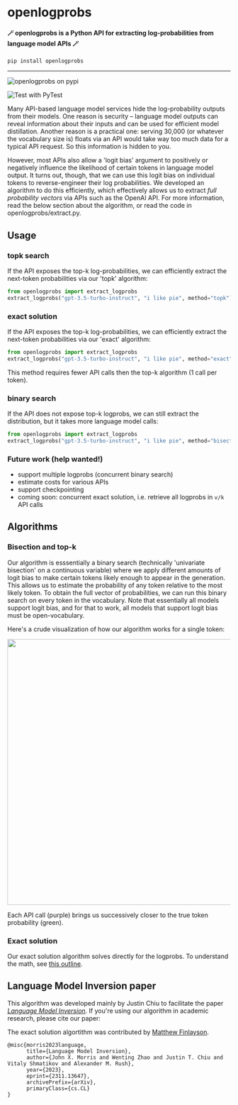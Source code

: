 # openlogprobs

#### 🪄 openlogprobs is a Python API for extracting log-probabilities from language model APIs 🪄 </p>


```bash
pip install openlogprobs
```

<hr>

![openlogprobs on pypi](https://badge.fury.io/py/openlogprobs.svg)

![Test with PyTest](https://github.com/justinchiu/openlogprobs/workflows/Test%20with%20PyTest/badge.svg)

Many API-based language model services hide the log-probability outputs from their models. One reason is security – language model outputs can reveal information about their inputs and can be used for efficient model distillation. Another reason is a practical one: serving 30,000 (or whatever the vocabulary size is) floats via an API would take way too much data for a typical API request. So this information is hidden to you.

However, most APIs also allow a 'logit bias' argument to positively or negatively influence the likelihood of certain tokens in language model output. It turns out, though, that we can use this logit bias on individual tokens to reverse-engineer their log probabilities. We developed an algorithm to do this efficiently, which effectively allows us to extract *full probability vectors* via APIs such as the OpenAI API. For more information, read the below section about the algorithm, or read the code in openlogprobs/extract.py.


## Usage

### topk search

If the API exposes the top-k log-probabilities, we can efficiently extract the next-token probabilities via our 'topk' algorithm:

```python
from openlogprobs import extract_logprobs
extract_logprobs("gpt-3.5-turbo-instruct", "i like pie", method="topk")
```

### exact solution

If the API exposes the top-k log-probabilities, we can efficiently extract the next-token probabilities via our 'exact' algorithm:

```python
from openlogprobs import extract_logprobs
extract_logprobs("gpt-3.5-turbo-instruct", "i like pie", method="exact")
```

This method requires fewer API calls then the top-k algorithm (1 call per token).

### binary search

If the API does not expose top-k logprobs, we can still extract the distribution, but it takes more language model calls:

```python
from openlogprobs import extract_logprobs
extract_logprobs("gpt-3.5-turbo-instruct", "i like pie", method="bisection")
```

### Future work (help wanted!)

- support multiple logprobs (concurrent binary search)
- estimate costs for various APIs
- support checkpointing
- coming soon: concurrent exact solution, i.e. retrieve all logprobs in `v/k` API calls

## Algorithms

### Bisection and top-k 

Our algorithm is esssentially a binary search (technically 'univariate bisection' on a continuous variable) where we apply different amounts of logit bias to make certain tokens likely enough to appear in the generation. This allows us to estimate the probability of any token relative to the most likely token. To obtain the full vector of probabilities, we can run this binary search on every token in the vocabulary. Note that essentially all models support logit bias, and for that to work, all models that support logit bias must be open-vocabulary.

Here's a crude visualization of how our algorithm works for a single token:

<img src="https://github.com/justinchiu/openlogprobs/raw/main/vis.png" width="600"/>

Each API call (purple) brings us successively closer to the true token probability (green).

### Exact solution

Our exact solution algorithm solves directly for the logprobs. 
To understand the math, see [this outline]("outline.pdf").

## Language Model Inversion paper

This algorithm was developed mainly by Justin Chiu to facilitate the paper [*Language Model Inversion*](https://arxiv.org/abs/2311.13647). If you're using our algorithm in academic research, please cite our paper:

The exact solution algortithm was contributed by [Matthew Finlayson](https://mattf1n.github.io).

```
@misc{morris2023language,
      title={Language Model Inversion}, 
      author={John X. Morris and Wenting Zhao and Justin T. Chiu and Vitaly Shmatikov and Alexander M. Rush},
      year={2023},
      eprint={2311.13647},
      archivePrefix={arXiv},
      primaryClass={cs.CL}
}
```
